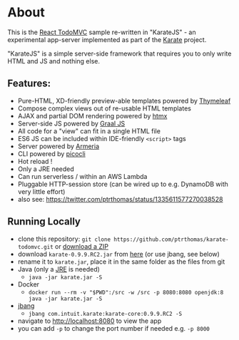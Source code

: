 # About
This is the [React TodoMVC](http://todomvc.com/examples/react/) sample re-written in "KarateJS" - an experimental app-server implemented as part of the [Karate](https://github.com/intuit/karate) project.

"KarateJS" is a simple server-side framework that requires you to only write HTML and JS and nothing else.

## Features:
* Pure-HTML, XD-friendly preview-able templates powered by [Thymeleaf](https://www.thymeleaf.org)
* Compose complex views out of re-usable HTML templates
* AJAX and partial DOM rendering powered by [htmx](https://htmx.org)
* Server-side JS powered by [Graal JS](https://www.graalvm.org)
* All code for a "view" can fit in a single HTML file
* ES6 JS can be included within IDE-friendly `<script>` tags
* Server powered by [Armeria](https://armeria.dev)
* CLI powered by [picocli](https://picocli.info)
* Hot reload !
* Only a JRE needed
* Can run serverless / within an AWS Lambda
* Pluggable HTTP-session store (can be wired up to e.g. DynamoDB with very little effort)
* also see: https://twitter.com/ptrthomas/status/1335611577270038528

## Running Locally
* clone this repository: `git clone https://github.com/ptrthomas/karate-todomvc.git` or [download a ZIP](https://github.com/ptrthomas/karate-todomvc/archive/main.zip)
* download `karate-0.9.9.RC2.jar` from [here](https://dl.bintray.com/ptrthomas/karate/) (or use jbang, see below)
* rename it to `karate.jar`, place it in the same folder as the files from git
* Java (only a [JRE](http://www.oracle.com/technetwork/java/javase/downloads/index.html) is needed)
  * `java -jar karate.jar -S`
* Docker
  * `docker run --rm -v "$PWD":/src -w /src -p 8080:8080 openjdk:8 java -jar karate.jar -S`
* [jbang](https://www.jbang.dev)
  * `jbang com.intuit.karate:karate-core:0.9.9.RC2 -S`
* navigate to [http://localhost:8080](http://localhost:8080) to view the app
* you can add `-p` to change the port number if needed e.g. `-p 8000`
